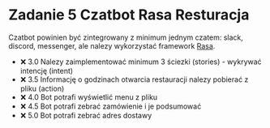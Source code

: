 # **Zadanie 5** Czatbot Rasa Resturacja

Czatbot powinien być zintegrowany z minimum jednym czatem: slack,
discord, messenger, ale nalezy wykorzystać framework [Rasa](https://rasa.com/).

- :x: 3.0 Nalezy zaimplementować minimum 3 ściezki (stories) - wykrywać
intencję (intent)
- :x: 3.5 Informację o godzinach otwarcia restauracji nalezy pobierać z
pliku (action)
- :x: 4.0 Bot potrafi wyświetlić menu z pliku
- :x: 4.5 Bot potrafi zebrać zamówienie i je podsumować
- :x: 5.0 Bot potrafi zebrać adres dostawy
